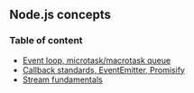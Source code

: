 ## Node.js concepts

### Table of content
- [Event loop, microtask/macrotask queue](./event-loop/)
- [Callback standards, EventEmitter, Promisify](./async-patterns/)
- [Stream fundamentals](./streams-fundamentals/)
